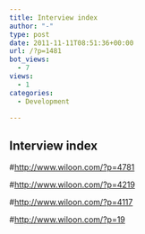 ```yaml
---
title: Interview index
author: "-"
type: post
date: 2011-11-11T08:51:36+00:00
url: /?p=1481
bot_views:
  - 7
views:
  - 1
categories:
  - Development

---
```

## Interview index
#http://www.wiloon.com/?p=4781

#http://www.wiloon.com/?p=4219

#http://www.wiloon.com/?p=4117

#http://www.wiloon.com/?p=19